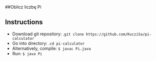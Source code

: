 ##Oblicz liczbę Pi

## Instructions
* Download git repository: .`git clone https://github.com/KucziSa/pi-calculator`
* Go into directory: .`cd pi-calculator`
* Alternatively, compile: `$ javac Pi.java`
* Run: `$ java Pi` 
